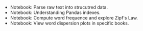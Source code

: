 * Notebook: Parse raw text into strucutred data.
* Notebook: Understanding Pandas indexes.
* Notebook: Compute word frequence and explore Zipf's Law.
* Notebook: View word dispersion plots in specific books.
